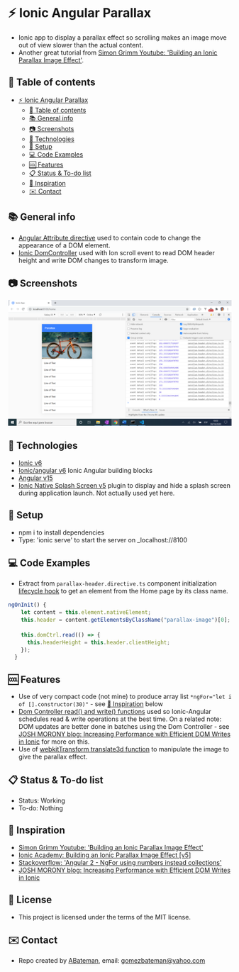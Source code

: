 # :zap: Ionic Angular Parallax

* Ionic app to display a parallax effect so scrolling makes an image move out of view slower than the actual content.
* Another great tutorial from [Simon Grimm Youtube: 'Building an Ionic Parallax Image Effect'](https://www.youtube.com/watch?v=TsIVWQf1qNA&t=62s).

## :page_facing_up: Table of contents

* [:zap: Ionic Angular Parallax](#zap-ionic-angular-parallax)
  * [:page_facing_up: Table of contents](#page_facing_up-table-of-contents)
  * [:books: General info](#books-general-info)
  * [:camera: Screenshots](#camera-screenshots)
  * [:signal_strength: Technologies](#signal_strength-technologies)
  * [:floppy_disk: Setup](#floppy_disk-setup)
  * [:computer: Code Examples](#computer-code-examples)
  * [:cool: Features](#cool-features)
  * [:clipboard: Status & To-do list](#clipboard-status--to-do-list)
  * [:clap: Inspiration](#clap-inspiration)
  * [:envelope: Contact](#envelope-contact)

## :books: General info

* [Angular Attribute directive](https://angular.io/guide/attribute-directives) used to contain code to change the appearance of a DOM element.
* [Ionic DomController](https://github.com/ionic-team/ionic-framework/blob/master/angular/src/providers/dom-controller.ts) used with Ion scroll event to read DOM header height and write DOM changes to transform image.

## :camera: Screenshots

![screenshot](./img/test.png)

## :signal_strength: Technologies

* [Ionic v6](https://ionicframework.com/)
* [Ionic/angular v6](https://www.npmjs.com/package/@ionic/angular) Ionic Angular building blocks
* [Angular v15](https://angular.io/)
* [Ionic Native Splash Screen v5](@ionic-native/splash-screen) plugin to display and hide a splash screen during application launch. Not actually used yet here.

## :floppy_disk: Setup

* npm i to install dependencies
* Type: 'ionic serve' to start the server on _localhost://8100

## :computer: Code Examples

* Extract from `parallax-header.directive.ts` component initialization [lifecycle hook](https://angular.io/guide/lifecycle-hooks) to get an element from the Home page by its class name.

```typescript
ngOnInit() {
    let content = this.element.nativeElement;
    this.header = content.getElementsByClassName("parallax-image")[0];

    this.domCtrl.read(() => {
      this.headerHeight = this.header.clientHeight;
    });
  }
```

## :cool: Features

* Use of very compact code (not mine) to produce array list  `*ngFor="let i of [].constructor(30)"` - see [:clap: Inspiration](#clap-inspiration) below
* [Dom Controller read() and write() functions](https://github.com/ionic-team/ionic-framework/blob/master/angular/src/providers/dom-controller.ts) used so Ionic-Angular schedules read & write operations at the best time. On a related note: DOM updates are better done in batches using the Dom Controller - see [JOSH MORONY blog: Increasing Performance with Efficient DOM Writes in Ionic](https://www.joshmorony.com/increasing-performance-with-efficient-dom-writes-in-ionic-2/) for more on this.
* Use of [webkitTransform translate3d function](https://developer.mozilla.org/en-US/docs/Web/CSS/transform-function/translate3d) to manipulate the image to give the parallax effect.

## :clipboard: Status & To-do list

* Status: Working
* To-do: Nothing

## :clap: Inspiration

* [Simon Grimm Youtube: 'Building an Ionic Parallax Image Effect'](https://www.youtube.com/watch?v=TsIVWQf1qNA&t=62s)
* [Ionic Academy: Building an Ionic Parallax Image Effect [v5]](https://ionicacademy.com/ionic-parallax-image/)
* [Stackoverflow: 'Angular 2 - NgFor using numbers instead collections'](https://stackoverflow.com/questions/36354325/angular-2-ngfor-using-numbers-instead-collections)
* [JOSH MORONY blog: Increasing Performance with Efficient DOM Writes in Ionic](https://www.joshmorony.com/increasing-performance-with-efficient-dom-writes-in-ionic-2/)

## :file_folder: License

* This project is licensed under the terms of the MIT license.

## :envelope: Contact

* Repo created by [ABateman](https://github.com/AndrewJBateman), email: gomezbateman@yahoo.com